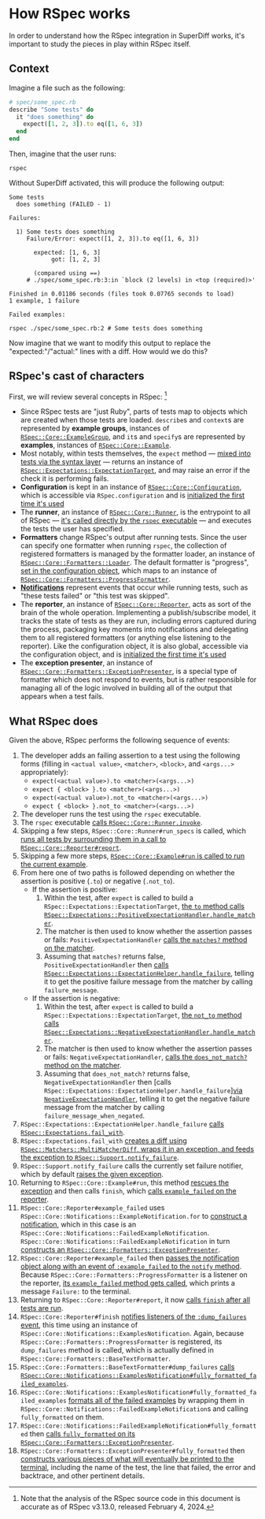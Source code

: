 # How RSpec works

In order to understand how the RSpec integration in SuperDiff works,
it's important to study the pieces in play within RSpec itself.

## Context

Imagine a file such as the following:

```ruby
# spec/some_spec.rb
describe "Some tests" do
  it "does something" do
    expect([1, 2, 3]).to eq([1, 6, 3])
  end
end
```

Then, imagine that the user runs:

```
rspec
```

Without SuperDiff activated,
this will produce the following output:

```
Some tests
  does something (FAILED - 1)

Failures:

  1) Some tests does something
     Failure/Error: expect([1, 2, 3]).to eq([1, 6, 3])

       expected: [1, 6, 3]
            got: [1, 2, 3]

       (compared using ==)
     # ./spec/some_spec.rb:3:in `block (2 levels) in <top (required)>'

Finished in 0.01186 seconds (files took 0.07765 seconds to load)
1 example, 1 failure

Failed examples:

rspec ./spec/some_spec.rb:2 # Some tests does something
```

Now imagine that we want to modify this output
to replace the "expected:"/"actual:" lines with a diff.
How would we do this?

## RSpec's cast of characters

First, we will review several concepts in RSpec: [^fn1]

- Since RSpec tests are "just Ruby",
  parts of tests map to objects
  which are created when those tests are loaded.
  `describe`s and `context`s are represented by
  **example groups**,
  instances of [`RSpec::Core::ExampleGroup`](https://github.com/rspec/rspec-core/blob/v3.13.0/lib/rspec/core/example_group.rb),
  and `it`s and `specify`s are represented by
  **examples**,
  instances of [`RSpec::Core::Example`](https://github.com/rspec/rspec-core/blob/v3.13.0/lib/rspec/core/example.rb).
- Most notably,
  within tests themselves,
  the `expect` method —
  [mixed into tests via the syntax layer][rspec-exp-syntax] —
  returns an instance of [`RSpec::Expectations::ExpectationTarget`](https://github.com/rspec/rspec-expectations/blob/v3.13.0/lib/rspec/expectations/expectation_target.rb),
  and may raise an error if the check it is performing fails.
- **Configuration** is kept in an instance of [`RSpec::Core::Configuration`](https://github.com/rspec/rspec-core/blob/v3.13.0/lib/rspec/core/configuration.rb),
  which is accessible via `RSpec.configuration`
  and is [initialized the first time it's used][rspec-configuration-init]
- The **runner**,
  an instance of [`RSpec::Core::Runner`](https://github.com/rspec/rspec-core/blob/v3.13.0/lib/rspec/core/runner.rb),
  is the entrypoint to all of RSpec —
  [it's called directly by the `rspec` executable][rspec-core-runner-call] —
  and executes the tests the user has specified.
- **Formatters** change RSpec's output after running tests.
  Since the user can specify one formatter when running `rspec`,
  the collection of registered formatters is managed by the formatter loader,
  an instance of [`RSpec::Core::Formatters::Loader`](https://github.com/rspec/rspec-core/blob/v3.13.0/lib/rspec/core/formatters.rb#L96).
  The default formatter is "progress",
  [set in the configuration object][rspec-default-formatter-set],
  which maps to an instance of [`RSpec::Core::Formatters::ProgressFormatter`](https://github.com/rspec/rspec-core/blob/v3.13.0/lib/rspec/core/formatters/progress_formatter.rb).
- **[Notifications](https://github.com/rspec/rspec-core/blob/v3.13.0/lib/rspec/core/notifications.rb)**
  represent events that occur while running tests,
  such as "these tests failed"
  or "this test was skipped".
- The **reporter**,
  an instance of [`RSpec::Core::Reporter`](https://github.com/rspec/rspec-core/blob/v3.13.0/lib/rspec/core/reporter.rb),
  acts as sort of the brain of the whole operation.
  Implementing a publish/subscribe model,
  it tracks the state of tests as they are run,
  including errors captured during the process,
  packaging key moments into notifications
  and delegating them to all registered formatters (or anything else listening to the reporter).
  Like the configuration object,
  it is also global,
  accessible via the configuration object,
  and is [initialized the first time it's used][rspec-reporter-init]
- The **exception presenter**,
  an instance of [`RSpec::Core::Formatters::ExceptionPresenter`](https://github.com/rspec/rspec-core/blob/v3.13.0/lib/rspec/core/formatters/exception_presenter.rb),
  is a special type of formatter
  which does not respond to events,
  but is rather responsible for managing all of the logic involved
  in building all of the output that appears
  when a test fails.

## What RSpec does

Given the above, RSpec performs the following sequence of events:

1. The developer adds an failing assertion to a test using the following forms
   (filling in `<actual value>`, `<matcher>`, `<block>`, and `<args...>` appropriately):
    - `expect(<actual value>).to <matcher>(<args...>)`
    - `expect { <block> }.to <matcher>(<args...>)`
    - `expect(<actual value>).not_to <matcher>(<args...>)`
    - `expect { <block> }.not_to <matcher>(<args...>)`
1. The developer runs the test using the `rspec` executable.
1. The `rspec` executable [calls `RSpec::Core::Runner.invoke`][rspec-core-runner-call].
1. Skipping a few steps, `RSpec::Core::Runner#run_specs` is called,
   which [runs all tests by surrounding them in a call to `RSpec::Core::Reporter#report`][rspec-reporter-report-call].
1. Skipping a few more steps, [`RSpec::Core::Example#run` is called to run the current example][rspec-core-example-run-call].
1. From here one of two paths is followed
   depending on whether the assertion is positive (`.to`) or negative (`.not_to`).
    - If the assertion is positive:
        1. Within the test,
           after `expect` is called to build a `RSpec::Expectations::ExpectationTarget`,
           [the `to` method calls `RSpec::Expectations::PositiveExpectationHandler.handle_matcher`][rspec-positive-expectation-handler-handle-matcher-call].
        1. The matcher is then used to know
           whether the assertion passes or fails:
           `PositiveExpectationHandler`
           [calls the `matches?` method on the matcher][rspec-positive-expectation-handler-matcher-matches].
        1. Assuming that `matches?` returns false,
           `PositiveExpectationHandler` then [calls `RSpec::Expectations::ExpectationHelper.handle_failure`][rspec-expectation-helper-handle-failure-call-positive],
           telling it to get the positive failure message from the matcher
           by calling `failure_message`.
    - If the assertion is negative:
      1. Within the test,
         after `expect` is called to build a `RSpec::Expectations::ExpectationTarget`,
         [the `not_to` method calls `RSpec::Expectations::NegativeExpectationHandler.handle_matcher`][rspec-negative-expectation-handler-handle-matcher-call].
      1. The matcher is then used to know
         whether the assertion passes or fails:
         `NegativeExpectationHandler`,
         [calls the `does_not_match?` method on the matcher][rspec-negative-expectation-handler-matcher-does-not-match].
      1. Assuming that `does_not_match?` returns false,
         `NegativeExpectationHandler` then [calls `RSpec::Expectations::ExpectationHelper.handle_failure`][via `NegativeExpectationHandler`][rspec-expectation-helper-handle-failure-call-negative],
         telling it to get the negative failure message from the matcher
         by calling `failure_message_when_negated`.
1. `RSpec::Expectations::ExpectationHelper.handle_failure` [calls `RSpec::Expectations.fail_with`][rspec-expectations-fail-with-call].
1. `RSpec::Expectations.fail_with` [creates a diff using `RSpec::Matchers::MultiMatcherDiff`,
   wraps it in an exception,
   and feeds the exception to `RSpec::Support.notify_failure`][rspec-support-notify-failure-call].
1. `RSpec::Support.notify_failure` calls the currently set failure notifier,
   which by default [raises the given exception][rspec-support-exception-raise].
1. Returning to `RSpec::Core::Example#run`,
   this method [rescues the exception][rspec-core-example-run-rescue]
   and then calls `finish`,
   which [calls `example_failed` on the reporter][rspec-reporter-example-failed-call].
1. `RSpec::Core::Reporter#example_failed` uses `RSpec::Core::Notifications::ExampleNotification.for`
   to [construct a notification][rspec-reporter-construct-failed-example-notification],
   which in this case is an `RSpec::Core::Notifications::FailedExampleNotification`.
   `RSpec::Core::Notifications::FailedExampleNotification` in turn
   [constructs an `RSpec::Core::Formatters::ExceptionPresenter`][rspec-exception-presenter-init].
1. `RSpec::Core::Reporter#example_failed` then [passes the notification object
   along with an event of `:example_failed` to the `notify` method][rspec-reporter-example-failed-call].
   Because `RSpec::Core::Formatters::ProgressFormatter` is a listener on the reporter,
   [its `example_failed` method gets called][rspec-progress-formatter-example-failed-call],
   which prints a message `Failure:` to the terminal.
1. Returning to `RSpec::Core::Reporter#report`,
   it now [calls `finish` after all tests are run][rspec-reporter-finish-call].
1. `RSpec::Core::Reporter#finish` [notifies listeners of the `:dump_failures` event][rspec-reporter-notify-dump-failures],
   this time using an instance of `RSpec::Core::Notifications::ExamplesNotification`.
   Again, because `RSpec::Core::Formatters::ProgressFormatter` is registered,
   its `dump_failures` method is called,
   which is actually defined in `RSpec::Core::Formatters::BaseTextFormatter`.
1. `RSpec::Core::Formatters::BaseTextFormatter#dump_failures`
   [calls `RSpec::Core::Notifications::ExamplesNotification#fully_formatted_failed_examples`][rspec-examples-notification-fully-formatted-failed-examples-call].
1. `RSpec::Core::Notifications::ExamplesNotification#fully_formatted_failed_examples`
   [formats all of the failed examples][rspec-failed-examples-notification-fully-formatted-call]
   by wrapping them in `RSpec::Core::Notifications::FailedExampleNotification`s and calling `fully_formatted` on them.
1. `RSpec::Core::Notifications::FailedExampleNotification#fully_formatted` then [calls `fully_formatted`
   on its `RSpec::Core::Formatters::ExceptionPresenter`][rspec-exception-presenter-fully-formatted-call].
1. `RSpec::Core::Formatters::ExceptionPresenter#fully_formatted` then [constructs various pieces
   of what will eventually be printed to the terminal][rspec-exception-presenter-main],
   including the name of the test,
   the line that failed,
   the error and backtrace,
   and other pertinent details.

[^fn1]: Note that the analysis of the RSpec source code in this document is accurate as of RSpec v3.13.0, released February 4, 2024.

[rspec-exp-syntax]: https://github.com/rspec/rspec-expectations/blob/v3.13.0/lib/rspec/expectations/syntax.rb#L73
[rspec-configuration-init]: https://github.com/rspec/rspec-core/blob/v3.13.0/lib/rspec/core.rb#L86
[rspec-core-runner-call]: https://github.com/rspec/rspec-core/blob/v3.13.0/exe/rspec#L4
[rspec-default-formatter-set]: https://github.com/rspec/rspec-core/blob/v3.13.0/lib/rspec/core/configuration.rb#L1030
[rspec-reporter-init]: https://github.com/rspec/rspec-core/blob/v3.13.0/lib/rspec/core/configuration.rb#L1056
[rspec-reporter-report-call]: https://github.com/rspec/rspec-core/blob/v3.13.0/lib/rspec/core/runner.rb#L115
[rspec-core-example-run-call]: https://github.com/rspec/rspec-core/blob/v3.13.0/lib/rspec/core/example_group.rb#L646
[rspec-positive-expectation-handler-handle-matcher-call]: https://github.com/rspec/rspec-expectations/blob/v3.13.0/lib/rspec/expectations/expectation_target.rb#L65
[rspec-negative-expectation-handler-handle-matcher-call]: https://github.com/rspec/rspec-expectations/blob/v3.13.0/lib/rspec/expectations/expectation_target.rb#L78
[rspec-positive-expectation-handler-matcher-matches]: https://github.com/rspec/rspec-expectations/blob/v3.13.0/lib/rspec/expectations/handler.rb#L51
[rspec-negative-expectation-handler-matcher-does-not-match]: https://github.com/rspec/rspec-expectations/blob/v3.13.0/lib/rspec/expectations/handler.rb#L79
[rspec-expectation-helper-handle-failure-call-positive]: https://github.com/rspec/rspec-expectations/blob/v3.13.0/lib/rspec/expectations/handler.rb#L56
[rspec-expectation-helper-handle-failure-call-negative]: https://github.com/rspec/rspec-expectations/blob/v3.13.0/lib/rspec/expectations/handler.rb#L84
[rspec-expectations-fail-with-call]: https://github.com/rspec/rspec-expectations/blob/v3.13.0/lib/rspec/expectations/handler.rb#L37-L41
[rspec-support-notify-failure-call]: https://github.com/rspec/rspec-expectations/blob/v3.13.0/lib/rspec/expectations/fail_with.rb#L27-L35
[rspec-support-exception-raise]: https://github.com/rspec/rspec-support/blob/v3.13.0/lib/rspec/support.rb#L110
[rspec-core-example-run-rescue]: https://github.com/rspec/rspec-core/blob/v3.13.0/lib/rspec/core/example.rb#L280
[rspec-reporter-example-failed-call]: https://github.com/rspec/rspec-core/blob/v3.13.0/lib/rspec/core/example.rb#L484
[rspec-reporter-construct-failed-example-notification]: https://github.com/rspec/rspec-core/blob/v3.13.0/lib/rspec/core/notifications.rb#L52
[rspec-exception-presenter-init]: https://github.com/rspec/rspec-core/blob/v3.13.0/lib/rspec/core/notifications.rb#L213
[rspec-reporter-example-failed-call]: https://github.com/rspec/rspec-core/blob/v3.13.0/lib/rspec/core/reporter.rb#L145
[rspec-progress-formatter-example-failed-call]: https://github.com/rspec/rspec-core/blob/v3.13.0/lib/rspec/core/reporter.rb#L209
[rspec-reporter-finish-call]: https://github.com/rspec/rspec-core/blob/v3.13.0/lib/rspec/core/reporter.rb#L76
[rspec-reporter-notify-dump-failures]: https://github.com/rspec/rspec-core/blob/v3.13.0/lib/rspec/core/reporter.rb#L178
[rspec-examples-notification-fully-formatted-failed-examples-call]: https://github.com/rspec/rspec-core/blob/v3.13.0/lib/rspec/core/formatters/base_text_formatter.rb#L32
[rspec-failed-examples-notification-fully-formatted-call]: https://github.com/rspec/rspec-core/blob/v3.13.0/lib/rspec/core/notifications.rb#L114
[rspec-exception-presenter-fully-formatted-call]: https://github.com/rspec/rspec-core/blob/v3.13.0/lib/rspec/core/notifications.rb#L202
[rspec-exception-presenter-main]: https://github.com/rspec/rspec-core/blob/v3.13.0/lib/rspec/core/formatters/exception_presenter.rb#L84-L100
